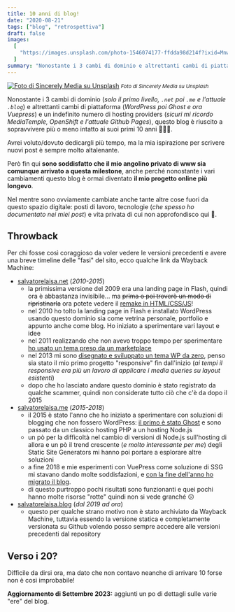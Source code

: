 ```yaml
---
title: 10 anni di blog!
date: "2020-08-21"
tags: ["blog", "retrospettiva"]
draft: false
images:
  [
    "https://images.unsplash.com/photo-1546074177-ffdda98d214f?ixid=MnwxMjA3fDB8MHxwaG90by1wYWdlfHx8fGVufDB8fHx8&ixlib=rb-1.2.1&auto=format&fit=crop&w=1200&q=80",
  ]
summary: "Nonostante i 3 cambi di dominio e altrettanti cambi di piattaforma e un indefinito numero di hosting providers, questo blog è riuscito a sopravvivere più o meno intatto ai suoi primi 10 anni 🥳🎊🎉."
---
```


[![Foto di Sincerely Media su Unsplash](https://images.unsplash.com/photo-1546074177-ffdda98d214f?ixid=MnwxMjA3fDB8MHxwaG90by1wYWdlfHx8fGVufDB8fHx8&ixlib=rb-1.2.1&auto=format&fit=crop&w=967&q=80)](https://unsplash.com/@sincerelymedia) <small>_Foto di Sincerely Media su Unsplash_</small>

Nonostante i 3 cambi di dominio (_solo il primo livello, `.net` poi `.me` e l'attuale `.blog`_) e altrettanti cambi di piattaforma (_WordPress poi Ghost e ora Vuepress_) e un indefinito numero di hosting providers (_sicuri mi ricordo MediaTemple, OpenShift e l'attuale Github Pages_), questo blog è riuscito a sopravvivere più o meno intatto ai suoi primi 10 anni 🥳🎊🎉.

Avrei voluto/dovuto dedicargli più tempo, ma la mia ispirazione per scrivere nuovi post è sempre molto altalenante.

Però fin qui **sono soddisfatto che il mio angolino privato di www sia comunque arrivato a questa milestone**, anche perché nonostante i vari cambiamenti questo blog è ormai diventato **il mio progetto online più longevo**.

Nel mentre sono ovviamente cambiate anche tante altre cose fuori da questo spazio digitale: posti di lavoro, tecnologie (_che spesso ho documentato nei miei post_) e vita privata di cui non approfondisco qui 🙂.

## Throwback

Per chi fosse così coraggioso da voler vedere le versioni precedenti e avere una breve timeline delle "fasi" del sito, ecco qualche link da Wayback Machine:

- [salvatorelaisa.net](https://web.archive.org/web/20210615000000*/salvatorelaisa.net) (_2010-2015_)
  - la primissima versione del 2009 era una landing page in Flash, quindi ora è abbastanza invisibile... ma <del>prima o poi troverò un modo di ripristinarla</del> ora potete vedere il [remake in HTML/CSS/JS](https://moebiusmania.github.io/sl-landingpage-2009/)!
  - nel 2010 ho tolto la landing page in Flash e installato WordPress usando questo dominio sia come vetrina personale, portfolio e appunto anche come blog. Ho iniziato a sperimentare vari layout e idee
  - nel 2011 realizzando che non avevo troppo tempo per sperimentare [ho usato un tema preso da un marketplace](/post/tempo-di-2-0)
  - nel 2013 mi sono [disegnato e sviluppato un tema WP da zero](https://github.com/moebiusmania/InteractiveDesigner), penso sia stato il mio primo progetto "responsive" fin dall'inizio (_ai tempi il responsive era più un lavoro di applicare i media queries su layout esistenti_)
  - dopo che ho lasciato andare questo dominio è stato registrato da qualche scammer, quindi non considerate tutto ciò che c'è da dopo il 2015
- [salvatorelaisa.me](https://web.archive.org/web/20160801000000*/salvatorelaisa.me) (_2015-2018_)
  - il 2015 è stato l'anno che ho iniziato a sperimentare con soluzioni di blogging che non fossero WordPress: [il primo è stato Ghost](/post/powered-by-ghost) e sono passato da un classico hosting PHP a un hosting Node.js
  - un pò per la difficoltà nel cambio di versioni di Node.js sull'hosting di allora e un pò il trend crescente (_e molto interessante per me_) degli Static Site Generators mi hanno poi portare a esplorare altre soluzioni
  - a fine 2018 e mie esperimenti con VuePress come soluzione di SSG mi stavano dando molte soddisfazioni, e [con la fine dell'anno ho migrato il blog](/post/welcome-back).
  - di questo purtroppo pochi risultati sono funzionanti e quei pochi hanno molte risorse "rotte" quindi non si vede granché 😕
- [salvatorelaisa.blog](https://github.com/moebiusmania/salvatorelaisa.blog/commits/main) (_dal 2019 ad ora_)
  - questo per qualche strano motivo non è stato archiviato da Wayback Machine, tuttavia essendo la versione statica e completamente versionata su Github volendo posso sempre accedere alle versioni precedenti dal repository

## Verso i 20?

Difficile da dirsi ora, ma dato che non contavo neanche di arrivare 10 forse non è così improbabile!

**Aggiornamento di Settembre 2023:** aggiunti un po di dettagli sulle varie "ere" del blog.
